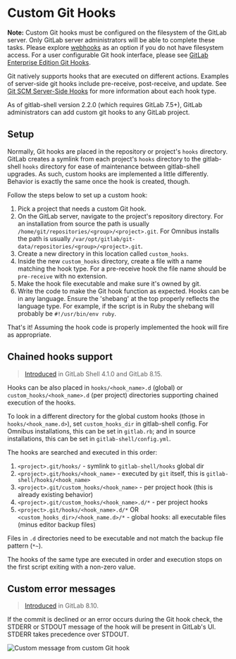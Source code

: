 # Custom Git Hooks

>
**Note:** Custom Git hooks must be configured on the filesystem of the GitLab
server. Only GitLab server administrators will be able to complete these tasks.
Please explore [webhooks] as an option if you do not
have filesystem access. For a user configurable Git hook interface, please see
[GitLab Enterprise Edition Git Hooks](http://docs.gitlab.com/ee/git_hooks/git_hooks.html).

Git natively supports hooks that are executed on different actions.
Examples of server-side git hooks include pre-receive, post-receive, and update.
See [Git SCM Server-Side Hooks][hooks] for more information about each hook type.

As of gitlab-shell version 2.2.0 (which requires GitLab 7.5+), GitLab
administrators can add custom git hooks to any GitLab project.

## Setup

Normally, Git hooks are placed in the repository or project's `hooks` directory.
GitLab creates a symlink from each project's `hooks` directory to the
gitlab-shell `hooks` directory for ease of maintenance between gitlab-shell
upgrades. As such, custom hooks are implemented a little differently. Behavior
is exactly the same once the hook is created, though.

Follow the steps below to set up a custom hook:

1. Pick a project that needs a custom Git hook.
1. On the GitLab server, navigate to the project's repository directory.
   For an installation from source the path is usually
   `/home/git/repositories/<group>/<project>.git`. For Omnibus installs the path is
   usually `/var/opt/gitlab/git-data/repositories/<group>/<project>.git`.
1. Create a new directory in this location called `custom_hooks`.
1. Inside the new `custom_hooks` directory, create a file with a name matching
   the hook type. For a pre-receive hook the file name should be `pre-receive`
   with no extension.
1. Make the hook file executable and make sure it's owned by git.
1. Write the code to make the Git hook function as expected. Hooks can be
   in any language. Ensure the 'shebang' at the top properly reflects the language
   type. For example, if the script is in Ruby the shebang will probably be
   `#!/usr/bin/env ruby`.

That's it! Assuming the hook code is properly implemented the hook will fire
as appropriate.

## Chained hooks support

> [Introduced][93] in GitLab Shell 4.1.0 and GitLab 8.15.

Hooks can be also placed in `hooks/<hook_name>.d` (global) or
`custom_hooks/<hook_name>.d` (per project) directories supporting chained
execution of the hooks.

To look in a different directory for the global custom hooks (those in
`hooks/<hook_name.d>`), set `custom_hooks_dir` in gitlab-shell config. For
Omnibus installations, this can be set in `gitlab.rb`; and in source
installations, this can be set in `gitlab-shell/config.yml`.

The hooks are searched and executed in this order:

1. `<project>.git/hooks/` - symlink to `gitlab-shell/hooks` global dir
1. `<project>.git/hooks/<hook_name>` -  executed by `git` itself, this is `gitlab-shell/hooks/<hook_name>`
1. `<project>.git/custom_hooks/<hook_name>` - per project hook (this is already existing behavior)
1. `<project>.git/custom_hooks/<hook_name>.d/*` - per project hooks
1. `<project>.git/hooks/<hook_name>.d/*` OR `<custom_hooks_dir>/<hook_name.d>/*` - global hooks: all executable files (minus editor backup files)

Files in `.d` directories need to be executable and not match the backup file
pattern (`*~`).

The hooks of the same type are executed in order and execution stops on the
first script exiting with a non-zero value.

## Custom error messages

> [Introduced][5073] in GitLab 8.10.

If the commit is declined or an error occurs during the Git hook check,
the STDERR or STDOUT message of the hook will be present in GitLab's UI.
STDERR takes precedence over STDOUT.

![Custom message from custom Git hook](img/custom_hooks_error_msg.png)

[hooks]: https://git-scm.com/book/en/v2/Customizing-Git-Git-Hooks#Server-Side-Hooks
[webhooks]: ../user/project/integrations/webhooks.md
[5073]: https://gitlab.com/gitlab-org/gitlab-ce/merge_requests/5073
[93]: https://gitlab.com/gitlab-org/gitlab-shell/merge_requests/93
